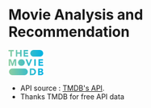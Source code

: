 # Movie Analysis and Recommendation

<img src="images/tmdb.png" alt="IMDB Logo" style="width: auto; height: 50px;"> 

- API source : [TMDB's API](https://www.themoviedb.org/).  
- Thanks TMDB for free API data